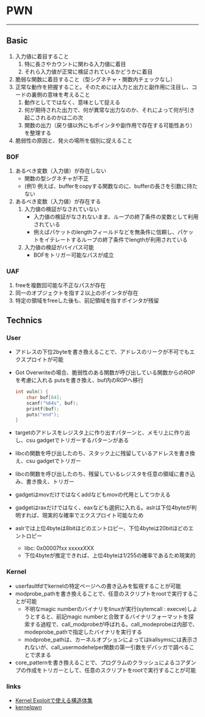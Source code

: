 # PWN

---
## Basic

1. 入力値に着目すること
   1. 特に長さやカウントに関わる入力値に着目
   2. それら入力値が正常に検証されているかどうかに着目
2. 脆弱な関数に着目すること（型シグネチャ・関数内チェックなし）
3. 正常な動作を把握すること。そのためには入力と出力と副作用に注目し、コードの裏側の意味を考えること
   1. 動作としてではなく、意味として捉える
   2. 何が期待された出力で、何が異常な出力なのか、それによって何が引き起こされるのかは二の次
   3. 関数の出力（戻り値以外にもポインタや副作用で存在する可能性あり）を整理する
4. 脆弱性の原因と、発火の場所を個別に捉えること


### BOF

1. あるべき変数（入力値）が存在しない
   * 関数の型シグネチャが不正
   * (例1) 例えば、bufferをcopyする関数なのに、bufferの長さを引数に持たない
2. あるべき変数（入力値）が存在する
   1. 入力値の検証がなされていない
      * 入力値の検証がなされないまま、ループの終了条件の変数として利用されている
      * 例えばパケットのlengthフィールドなどを無条件に信頼し、パケットをイテレートするループの終了条件でlengthが利用されている
   2. 入力値の検証がバイパス可能
      * BOFをトリガー可能なパスが成立


### UAF

1. freeを複数回可能な不正なパスが存在
2. 同一のオブジェクトを指す２以上のポインタが存在
3. 特定の領域をfreeした後も、前記領域を指すポインタが残留



## Technics

### User
* アドレスの下位2byteを書き換えることで、アドレスのリークが不可でもエクスプロイトが可能
* Got Overwriteの場合、脆弱性のある関数が呼び出している関数からのROPを考慮に入れる
  putsを書き換え、buf内のROPへ移行

  ```c
  int vuln() {
      char buf[64];
      scanf("%64s", buf);
      printf(buf);
      puts("end");
  }
  ```

* targetのアドレスをレジスタ上に作り出すパターンと、メモリ上に作り出し、csu gadgetでトリガーするパターンがある
* libcの関数を呼び出したのち、スタック上に残留しているアドレスを書き換え、csu gadgetでトリガー
* libcの関数を呼び出したのち、残留しているレジスタを任意の領域に書き込み、書き換え、トリガー
* gadgetはmovだけではなくaddなどもmovの代用としてつかえる
* gadgetはraxだけではなく、eaxなども選択に入れる。aslrは下位4byteが判明すれば、現実的な確率でエクスプロイト可能なため
* aslrでは上位4byteは8bitほどのエントロピー、下位4byteは20bitほどのエントロピー
	* libc: 0x00007fxx xxxxxXXX
	* 下位4byteが推定できれば、上位4byteは1/255の確率であるため現実的
  
 ### Kernel
* userfaultfdでkernelの特定ページへの書き込みを監視することが可能
* modprobe_pathを書き換えることで、任意のスクリプトをrootで実行することが可能
  * 不明なmagic numberのバイナリをlinuxが実行(sytemcall : execve)しようとすると、前記magic numberと合致するバイナリフォーマットを探索する過程で、call_modprobeが呼ばれる。call_modeprobeは内部で、modeprobe_pathで指定したバイナリを実行する
  * modprobe_pathは、カーネルオプションによってはkallsymsには表示されないが、call_usermodehelper関数の第一引数をデバッガで調べることで求まる
* core_patternを書き換えることで、プログラムのクラッシュによるコアダンプの作成をトリガーとして、任意のスクリプトをrootで実行することが可能

### links
* [Kernel Exploitで使える構造体集](https://ptr-yudai.hatenablog.com/entry/2020/03/16/165628)
* [kernelpwn](https://github.com/smallkirby/kernelpwn)
